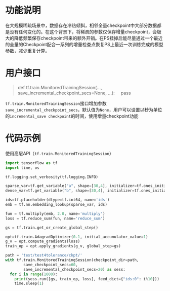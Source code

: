 # 功能说明
在大规模稀疏场景中，数据存在冷热倾斜，相邻全量checkpoint中大部分数据都是没有任何变化的。在这个背景下，将稀疏的参数仅保存增量checkpoint，会极大的降低频繁保存checkpoint带来的额外开销。在PS挂掉后能尽量通过一个最近的全量的Checkpoint配合一系列的增量检查点恢复PS上最近一次训练完成的模型参数，减少重复计算。
# 用户接口
> def tf.train.MonitoredTrainingSession(..., save_incremental_checkpoint_secs=None, ...):
>     pass

`tf.train.MonitoredTrainingSession`接口增加参数`save_incremental_checkpoint_secs`，默认值为`None`，用户可以设置以秒为单位的`incremental_save checkpoint`的时间，使用增量checkpoint功能

# 代码示例
使用高层API（`tf.train.MonitoredTrainingSession`）
```python
import tensorflow as tf
import time, os

tf.logging.set_verbosity(tf.logging.INFO)

sparse_var=tf.get_variable("a", shape=[30,4], initializer=tf.ones_initializer(tf.float32),partitioner=tf.fixed_size_partitioner(num_shards=4))
dense_var=tf.get_variable("b", shape=[30,4], initializer=tf.ones_initializer(tf.float32),partitioner=tf.fixed_size_partitioner(num_shards=4))

ids=tf.placeholder(dtype=tf.int64, name='ids')
emb = tf.nn.embedding_lookup(sparse_var, ids)

fun = tf.multiply(emb, 2.0, name='multiply')
loss = tf.reduce_sum(fun, name='reduce_sum')

gs = tf.train.get_or_create_global_step()

opt=tf.train.AdagradOptimizer(0.1, initial_accumulator_value=1)
g_v = opt.compute_gradients(loss)
train_op = opt.apply_gradients(g_v, global_step=gs)

path = 'test/test4tolerance/ckpt/'
with tf.train.MonitoredTrainingSession(checkpoint_dir=path,
        save_checkpoint_secs=60,
        save_incremental_checkpoint_secs=20) as sess:
  for i in range(1000):
    print(sess.run([gs, train_op, loss], feed_dict={"ids:0": i%10}))
    time.sleep(1)
```

